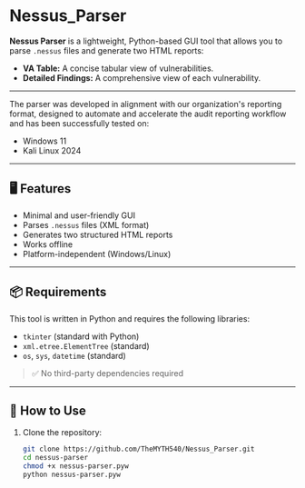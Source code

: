 # Nessus_Parser
**Nessus Parser** is a lightweight, Python-based GUI tool that allows you to parse `.nessus` files and generate two HTML reports:

- **VA Table:** A concise tabular view of vulnerabilities.
- **Detailed Findings:** A comprehensive view of each vulnerability.

---

The parser was developed in alignment with our organization's reporting format, designed to automate and accelerate the audit reporting workflow and has been successfully tested on:
- Windows 11
- Kali Linux 2024

---

## 🖥️ Features

- Minimal and user-friendly GUI
- Parses `.nessus` files (XML format)
- Generates two structured HTML reports
- Works offline
- Platform-independent (Windows/Linux)

---

## 📦 Requirements

This tool is written in Python and requires the following libraries:

- `tkinter` (standard with Python)
- `xml.etree.ElementTree` (standard)
- `os`, `sys`, `datetime` (standard)

> ✅ No third-party dependencies required

---

## 🚀 How to Use

1. Clone the repository:
   ```bash
   git clone https://github.com/TheMYTH540/Nessus_Parser.git
   cd nessus-parser
   chmod +x nessus-parser.pyw
   python nessus-parser.pyw
